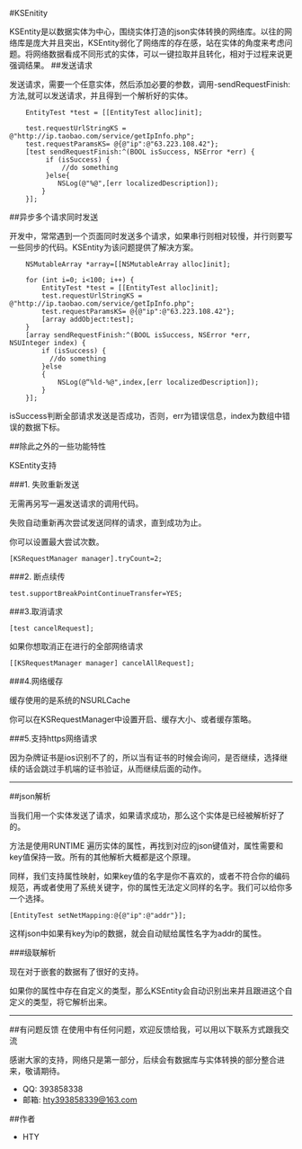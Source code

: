 #KSEnitity

KSEntity是以数据实体为中心，围绕实体打造的json实体转换的网络库。以往的网络库是庞大并且突出，KSEntity弱化了网络库的存在感，站在实体的角度来考虑问题。将网络数据看成不同形式的实体，可以一键拉取并且转化，相对于过程来说更强调结果。
##发送请求

发送请求，需要一个任意实体，然后添加必要的参数，调用-sendRequestFinish:方法,就可以发送请求，并且得到一个解析好的实体。

```
    EntityTest *test = [[EntityTest alloc]init];

    test.requestUrlStringKS = @"http://ip.taobao.com/service/getIpInfo.php";
    test.requestParamsKS= @{@"ip":@"63.223.108.42"};
    [test sendRequestFinish:^(BOOL isSuccess, NSError *err) {
         if (isSuccess) {
             //do something
         }else{
            NSLog(@"%@",[err localizedDescription]);
        }
    }];
```
##异步多个请求同时发送

开发中，常常遇到一个页面同时发送多个请求，如果串行则相对较慢，并行则要写一些同步的代码。KSEntity为该问题提供了解决方案。
```
    NSMutableArray *array=[[NSMutableArray alloc]init];
    
    for (int i=0; i<100; i++) {
        EntityTest *test = [[EntityTest alloc]init];
        test.requestUrlStringKS = @"http://ip.taobao.com/service/getIpInfo.php";
        test.requestParamsKS= @{@"ip":@"63.223.108.42"};
        [array addObject:test];
    }
    [array sendRequestFinish:^(BOOL isSuccess, NSError *err, NSUInteger index) {
        if (isSuccess) {
          //do something
        }else
        {
            NSLog(@“%ld-%@",index,[err localizedDescription]);
        }
    }];
```
isSuccess判断全部请求发送是否成功，否则，err为错误信息，index为数组中错误的数据下标。

##除此之外的一些功能特性

KSEntity支持

###1. 失败重新发送

无需再另写一遍发送请求的调用代码。

失败自动重新再次尝试发送同样的请求，直到成功为止。

你可以设置最大尝试次数。

`[KSRequestManager manager].tryCount=2;`

###2. 断点续传

`test.supportBreakPointContinueTransfer=YES;`

###3.取消请求

`[test cancelRequest];`

如果你想取消正在进行的全部网络请求

`[[KSRequestManager manager] cancelAllRequest];`

###4.网络缓存

缓存使用的是系统的NSURLCache

你可以在KSRequestManager中设置开启、缓存大小、或者缓存策略。

###5.支持https网络请求

因为杂牌证书是ios识别不了的，所以当有证书的时候会询问，是否继续，选择继续的话会跳过手机端的证书验证，从而继续后面的动作。

---

##json解析

当我们用一个实体发送了请求，如果请求成功，那么这个实体是已经被解析好了的。

方法是使用RUNTIME 遍历实体的属性，再找到对应的json键值对，属性需要和key值保持一致。所有的其他解析大概都是这个原理。

同样，我们支持属性映射，如果key值的名字是你不喜欢的，或者不符合你的编码规范，再或者使用了系统关键字，你的属性无法定义同样的名字。我们可以给你多一个选择。

`[EntityTest setNetMapping:@{@"ip":@"addr"}];`

这样json中如果有key为ip的数据，就会自动赋给属性名字为addr的属性。

###级联解析

现在对于嵌套的数据有了很好的支持。

如果你的属性中存在自定义的类型，那么KSEntity会自动识别出来并且跟进这个自定义的类型，将它解析出来。


---

##有问题反馈
在使用中有任何问题，欢迎反馈给我，可以用以下联系方式跟我交流

感谢大家的支持，网络只是第一部分，后续会有数据库与实体转换的部分整合进来，敬请期待。

* QQ:  393858338
* 邮箱: hty393858339@163.com

##作者
* HTY 

